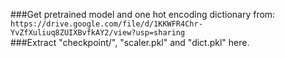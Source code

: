 ###Get pretrained model and one hot encoding dictionary from:   
```https://drive.google.com/file/d/1KKWFR4Chr-YvZfXuliuq8ZUIXBvfkAY2/view?usp=sharing```   
###Extract "checkpoint/", "scaler.pkl" and "dict.pkl" here.